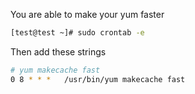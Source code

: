 You are able to make your yum faster
```bash
[test@test ~]# sudo crontab -e
```
Then add these strings
```bash
# yum makecache fast
0 8 * * *   /usr/bin/yum makecache fast
```
